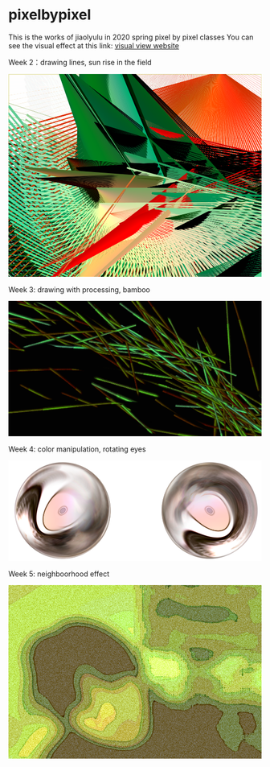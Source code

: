 # pixelbypixel
This is the works of jiaolyulu in 2020 spring pixel by pixel classes
You can see the visual effect at this link: [visual view website](https://jiaolyuluwebsite.netlify.com/course/pixel/)


Week 2：drawing lines, sun rise in the field

![week2](https://github.com/jiaolyulu/pixelbypixel/blob/master/images/2.png)


Week 3: drawing with processing, bamboo

![week3](https://github.com/jiaolyulu/pixelbypixel/blob/master/images/3.png)


Week 4: color manipulation, rotating eyes

![week4](https://github.com/jiaolyulu/pixelbypixel/blob/master/images/4.png)


Week 5: neighboorhood effect

![week5](https://github.com/jiaolyulu/pixelbypixel/blob/master/images/5.png)
